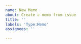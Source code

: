```yaml
---
name: New Memo
about: Create a memo from issue
title: ''
labels: 'Type:Memo'
assignees: ''

---
```

